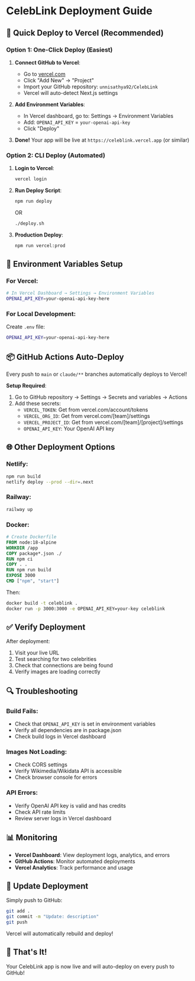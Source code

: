 # CelebLink Deployment Guide

## 🚀 Quick Deploy to Vercel (Recommended)

### Option 1: One-Click Deploy (Easiest)

1. **Connect GitHub to Vercel**:
   - Go to [vercel.com](https://vercel.com)
   - Click "Add New" → "Project"
   - Import your GitHub repository: `unnisathya92/CelebLink`
   - Vercel will auto-detect Next.js settings

2. **Add Environment Variables**:
   - In Vercel dashboard, go to: Settings → Environment Variables
   - Add: `OPENAI_API_KEY` = `your-openai-api-key`
   - Click "Deploy"

3. **Done!** Your app will be live at `https://celeblink.vercel.app` (or similar)

### Option 2: CLI Deploy (Automated)

1. **Login to Vercel**:
   ```bash
   vercel login
   ```

2. **Run Deploy Script**:
   ```bash
   npm run deploy
   ```
   OR
   ```bash
   ./deploy.sh
   ```

3. **Production Deploy**:
   ```bash
   npm run vercel:prod
   ```

## 🔧 Environment Variables Setup

### For Vercel:
```bash
# In Vercel Dashboard → Settings → Environment Variables
OPENAI_API_KEY=your-openai-api-key-here
```

### For Local Development:
Create `.env` file:
```bash
OPENAI_API_KEY=your-openai-api-key-here
```

## 📦 GitHub Actions Auto-Deploy

Every push to `main` or `claude/**` branches automatically deploys to Vercel!

**Setup Required**:
1. Go to GitHub repository → Settings → Secrets and variables → Actions
2. Add these secrets:
   - `VERCEL_TOKEN`: Get from vercel.com/account/tokens
   - `VERCEL_ORG_ID`: Get from vercel.com/[team]/settings
   - `VERCEL_PROJECT_ID`: Get from vercel.com/[team]/[project]/settings
   - `OPENAI_API_KEY`: Your OpenAI API key

## 🌐 Other Deployment Options

### Netlify:
```bash
npm run build
netlify deploy --prod --dir=.next
```

### Railway:
```bash
railway up
```

### Docker:
```dockerfile
# Create Dockerfile
FROM node:18-alpine
WORKDIR /app
COPY package*.json ./
RUN npm ci
COPY . .
RUN npm run build
EXPOSE 3000
CMD ["npm", "start"]
```

Then:
```bash
docker build -t celeblink .
docker run -p 3000:3000 -e OPENAI_API_KEY=your-key celeblink
```

## ✅ Verify Deployment

After deployment:
1. Visit your live URL
2. Test searching for two celebrities
3. Check that connections are being found
4. Verify images are loading correctly

## 🔍 Troubleshooting

### Build Fails:
- Check that `OPENAI_API_KEY` is set in environment variables
- Verify all dependencies are in package.json
- Check build logs in Vercel dashboard

### Images Not Loading:
- Check CORS settings
- Verify Wikimedia/Wikidata API is accessible
- Check browser console for errors

### API Errors:
- Verify OpenAI API key is valid and has credits
- Check API rate limits
- Review server logs in Vercel dashboard

## 📊 Monitoring

- **Vercel Dashboard**: View deployment logs, analytics, and errors
- **GitHub Actions**: Monitor automated deployments
- **Vercel Analytics**: Track performance and usage

## 🔄 Update Deployment

Simply push to GitHub:
```bash
git add .
git commit -m "Update: description"
git push
```

Vercel will automatically rebuild and deploy!

## 🎉 That's It!

Your CelebLink app is now live and will auto-deploy on every push to GitHub!
